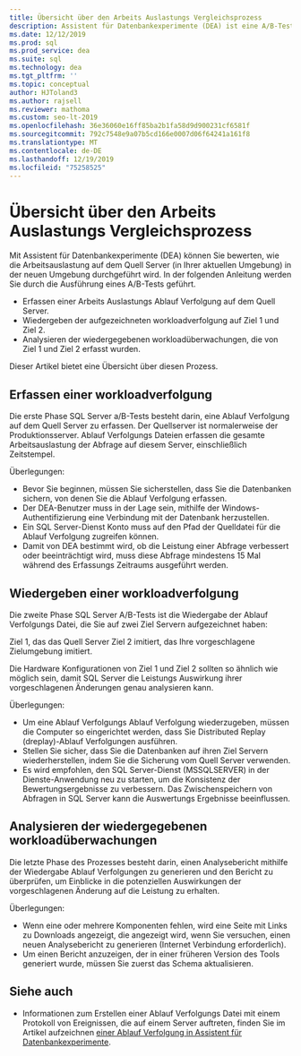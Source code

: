 ```yaml
---
title: Übersicht über den Arbeits Auslastungs Vergleichsprozess
description: Assistent für Datenbankexperimente (DEA) ist eine A/B-Testlösung für Änderungen in SQL Server Umgebungen, z. B. Upgrades oder neue Indizes.
ms.date: 12/12/2019
ms.prod: sql
ms.prod_service: dea
ms.suite: sql
ms.technology: dea
ms.tgt_pltfrm: ''
ms.topic: conceptual
author: HJToland3
ms.author: rajsell
ms.reviewer: mathoma
ms.custom: seo-lt-2019
ms.openlocfilehash: 36e36060e16ff85ba2b1fa58d9d900231cf6581f
ms.sourcegitcommit: 792c7548e9a07b5cd166e0007d06f64241a161f8
ms.translationtype: MT
ms.contentlocale: de-DE
ms.lasthandoff: 12/19/2019
ms.locfileid: "75258525"
---
```

# <a name="overview-of-the-workload-comparison-process"></a>Übersicht über den Arbeits Auslastungs Vergleichsprozess

Mit Assistent für Datenbankexperimente (DEA) können Sie bewerten, wie die Arbeitsauslastung auf dem Quell Server (in Ihrer aktuellen Umgebung) in der neuen Umgebung durchgeführt wird. In der folgenden Anleitung werden Sie durch die Ausführung eines A/B-Tests geführt.

- Erfassen einer Arbeits Auslastungs Ablauf Verfolgung auf dem Quell Server.
- Wiedergeben der aufgezeichneten workloadverfolgung auf Ziel 1 und Ziel 2.
- Analysieren der wiedergegebenen workloadüberwachungen, die von Ziel 1 und Ziel 2 erfasst wurden.

Dieser Artikel bietet eine Übersicht über diesen Prozess.

## <a name="capturing-a-workload-trace"></a>Erfassen einer workloadverfolgung

Die erste Phase SQL Server a/B-Tests besteht darin, eine Ablauf Verfolgung auf dem Quell Server zu erfassen. Der Quellserver ist normalerweise der Produktionsserver. Ablauf Verfolgungs Dateien erfassen die gesamte Arbeitsauslastung der Abfrage auf diesem Server, einschließlich Zeitstempel.

Überlegungen:

- Bevor Sie beginnen, müssen Sie sicherstellen, dass Sie die Datenbanken sichern, von denen Sie die Ablauf Verfolgung erfassen.
- Der DEA-Benutzer muss in der Lage sein, mithilfe der Windows-Authentifizierung eine Verbindung mit der Datenbank herzustellen.
- Ein SQL Server-Dienst Konto muss auf den Pfad der Quelldatei für die Ablauf Verfolgung zugreifen können.
- Damit von DEA bestimmt wird, ob die Leistung einer Abfrage verbessert oder beeinträchtigt wird, muss diese Abfrage mindestens 15 Mal während des Erfassungs Zeitraums ausgeführt werden.

## <a name="replaying-a-workload-trace"></a>Wiedergeben einer workloadverfolgung

Die zweite Phase SQL Server A/B-Tests ist die Wiedergabe der Ablauf Verfolgungs Datei, die Sie auf zwei Ziel Servern aufgezeichnet haben:

Ziel 1, das das Quell Server Ziel 2 imitiert, das Ihre vorgeschlagene Zielumgebung imitiert.

Die Hardware Konfigurationen von Ziel 1 und Ziel 2 sollten so ähnlich wie möglich sein, damit SQL Server die Leistungs Auswirkung ihrer vorgeschlagenen Änderungen genau analysieren kann.

Überlegungen:

- Um eine Ablauf Verfolgungs Ablauf Verfolgung wiederzugeben, müssen die Computer so eingerichtet werden, dass Sie Distributed Replay (dreplay)-Ablauf Verfolgungen ausführen.
- Stellen Sie sicher, dass Sie die Datenbanken auf ihren Ziel Servern wiederherstellen, indem Sie die Sicherung vom Quell Server verwenden.
- Es wird empfohlen, den SQL Server-Dienst (MSSQLSERVER) in der Dienste-Anwendung neu zu starten, um die Konsistenz der Bewertungsergebnisse zu verbessern. Das Zwischenspeichern von Abfragen in SQL Server kann die Auswertungs Ergebnisse beeinflussen.

## <a name="analyzing-the-replayed-workload-traces"></a>Analysieren der wiedergegebenen workloadüberwachungen

Die letzte Phase des Prozesses besteht darin, einen Analysebericht mithilfe der Wiedergabe Ablauf Verfolgungen zu generieren und den Bericht zu überprüfen, um Einblicke in die potenziellen Auswirkungen der vorgeschlagenen Änderung auf die Leistung zu erhalten.

Überlegungen:

- Wenn eine oder mehrere Komponenten fehlen, wird eine Seite mit Links zu Downloads angezeigt, die angezeigt wird, wenn Sie versuchen, einen neuen Analysebericht zu generieren (Internet Verbindung erforderlich).
- Um einen Bericht anzuzeigen, der in einer früheren Version des Tools generiert wurde, müssen Sie zuerst das Schema aktualisieren.

## <a name="see-also"></a>Siehe auch

- Informationen zum Erstellen einer Ablauf Verfolgungs Datei mit einem Protokoll von Ereignissen, die auf einem Server auftreten, finden Sie im Artikel aufzeichnen [einer Ablauf Verfolgung in Assistent für Datenbankexperimente](database-experimentation-assistant-capture-trace.md).